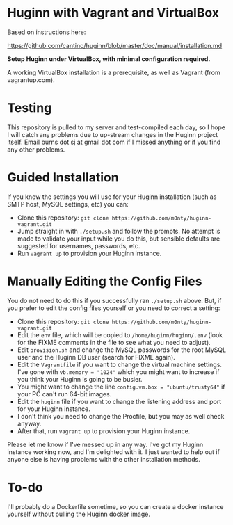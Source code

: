 # Huginn with Vagrant and VirtualBox

Based on instructions here:

https://github.com/cantino/huginn/blob/master/doc/manual/installation.md

**Setup Huginn under VirtualBox, with minimal configuration required.**

A working VirtualBox installation is a prerequisite, as well as Vagrant
(from vagrantup.com).

# Testing

This repository is pulled to my server and test-compiled each day, so I hope
I will catch any problems due to up-stream changes in the Huginn project
itself. Email burns dot sj at gmail dot com if I missed anything or if you
find any other problems.

# Guided Installation

If you know the settings you will use for your Huginn installation (such
as SMTP host, MySQL settings, etc) you can:

- Clone this repository: `git clone https://github.com/m0nty/huginn-vagrant.git`
- Jump straight in with `./setup.sh` and follow the prompts. No attempt 
  is made to validate your input while you do this, but sensible defaults are
  suggested for usernames, passwords, etc.
- Run `vagrant up` to provision your Huginn instance.

# Manually Editing the Config Files

You do not need to do this if you successfully ran `./setup.sh` above. But, 
if you prefer to edit the config files yourself or you need to correct a setting:

- Clone this repository: `git clone https://github.com/m0nty/huginn-vagrant.git`
- Edit the `env` file, which will be copied to `/home/huginn/huginn/.env`
  (look for the FIXME comments in the file to see what you need to adjust).
- Edit `provision.sh` and change the MySQL passwords for the root MySQL user and
  the Huginn DB user (search for FIXME again).
- Edit the `Vagrantfile` if you want to change the virtual machine settings. I've
  gone with `vb.memory = "1024"` which you might want to increase if you think
  your Huginn is going to be busier.
- You might want to change the line `config.vm.box = "ubuntu/trusty64"` if your
  PC can't run 64-bit images.
- Edit the `huginn` file if you want to change the listening address and port for
  your Huginn instance.
- I don't think you need to change the Procfile, but you may as well check anyway.
- After that, run `vagrant up` to provision your Huginn instance.

Please let me know if I've messed up in any way. I've got my Huginn instance working
now, and I'm delighted with it. I just wanted to help out if anyone else is having
problems with the other installation methods.

# To-do

I'll probably do a Dockerfile sometime, so you can create a docker instance yourself
without pulling the Huginn docker image.

